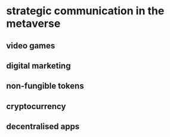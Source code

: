 # strategic communication in the metaverse 

## video games

## digital marketing

## non-fungible tokens

## cryptocurrency

## decentralised apps





